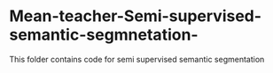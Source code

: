 # Mean-teacher-Semi-supervised-semantic-segmnetation-
This folder contains code for semi supervised semantic segmentation 
